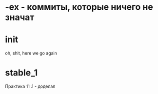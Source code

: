 -ex - коммиты, которые ничего не значат
===

init
===
oh, shit, here we go again

stable_1
===
Практика 11
.1 - доделал